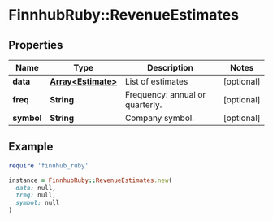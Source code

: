 # FinnhubRuby::RevenueEstimates

## Properties

| Name | Type | Description | Notes |
| ---- | ---- | ----------- | ----- |
| **data** | [**Array&lt;Estimate&gt;**](Estimate.md) | List of estimates | [optional] |
| **freq** | **String** | Frequency: annual or quarterly. | [optional] |
| **symbol** | **String** | Company symbol. | [optional] |

## Example

```ruby
require 'finnhub_ruby'

instance = FinnhubRuby::RevenueEstimates.new(
  data: null,
  freq: null,
  symbol: null
)
```

